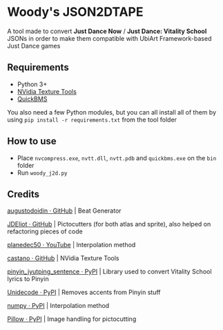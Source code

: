 ﻿

# Woody's JSON2DTAPE
A tool made to convert **Just Dance Now** / **Just Dance: Vitality School** JSONs in order to make them compatible with UbiArt Framework-based Just Dance games

## Requirements
- Python 3+
- [NVidia Texture Tools](https://github.com/castano/nvidia-texture-tools/releases)
- [QuickBMS](http://aluigi.altervista.org/quickbms.htm)

You also need a few Python modules, but you can all install all of them by using ``pip install -r requirements.txt`` from the tool folder

## How to use
- Place ``nvcompress.exe``, ``nvtt.dll``, ``nvtt.pdb`` and ``quickbms.exe`` on the ``bin`` folder
- Run ``woody_j2d.py``

## Credits
[augustodoidin · GitHub](https://github.com/augustodoidin/) | Beat Generator

[JDEliot · GitHub](https://github.com/JDEliot/) | Pictocutters (for both atlas and sprite), also helped on refactoring pieces of code

[planedec50 · YouTube](https://www.youtube.com/c/planedec50) | Interpolation method 

[castano · GitHub](https://github.com/castano/) | NVidia Texture Tools

[pinyin_jyutping_sentence · PyPI](https://pypi.org/project/pinyin_jyutping_sentence/) | Library used to convert Vitality School lyrics to Pinyin

[Unidecode · PyPI](https://pypi.org/project/Unidecode/) | Removes accents from Pinyin stuff

[numpy · PyPI](https://pypi.org/project/numpy/) | Interpolation method 

[Pillow · PyPI](https://pypi.org/project/Pillow/) | Image handling for pictocutting
